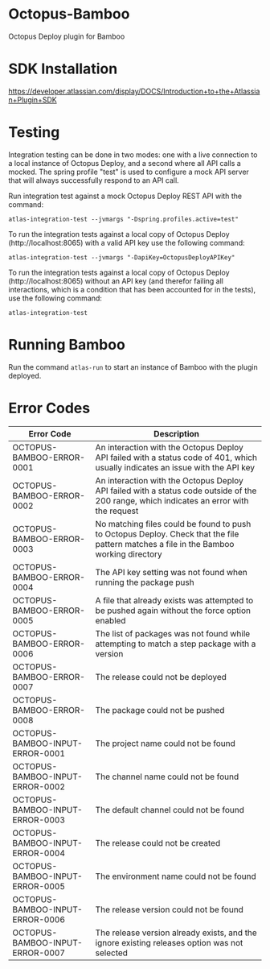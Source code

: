 # Octopus-Bamboo
Octopus Deploy plugin for Bamboo

# SDK Installation
https://developer.atlassian.com/display/DOCS/Introduction+to+the+Atlassian+Plugin+SDK

# Testing
Integration testing can be done in two modes: one with a live connection to a local instance of Octopus Deploy,
and a second where all API calls a mocked. The spring profile "test" is used to configure a mock API server
that will always successfully respond to an API call.

Run integration test against a mock Octopus Deploy REST API with the command:
```
atlas-integration-test --jvmargs "-Dspring.profiles.active=test"
```

To run the integration tests against a local copy of Octopus Deploy (http://localhost:8065)
with a valid API key use the following command:
```
atlas-integration-test --jvmargs "-DapiKey=OctopusDeployAPIKey"
```

To run the integration tests against a local copy of Octopus Deploy (http://localhost:8065)
without an API key (and therefor failing all interactions, which is a condition that
has been accounted for in the tests), use the following command:
```
atlas-integration-test
```

# Running Bamboo
Run the command `atlas-run` to start an instance of Bamboo with the plugin deployed.

# Error Codes
| Error Code | Description |
|------------|-------------|
| OCTOPUS-BAMBOO-ERROR-0001 | An interaction with the Octopus Deploy API failed with a status code of 401, which usually indicates an issue with the API key |
| OCTOPUS-BAMBOO-ERROR-0002 | An interaction with the Octopus Deploy API failed with a status code outside of the 200 range, which indicates an error with the request |
| OCTOPUS-BAMBOO-ERROR-0003 | No matching files could be found to push to Octopus Deploy. Check that the file pattern matches a file in the Bamboo working directory |
| OCTOPUS-BAMBOO-ERROR-0004 | The API key setting was not found when running the package push |
| OCTOPUS-BAMBOO-ERROR-0005 | A file that already exists was attempted to be pushed again without the force option enabled |
| OCTOPUS-BAMBOO-ERROR-0006 | The list of packages was not found while attempting to match a step package with a version |
| OCTOPUS-BAMBOO-ERROR-0007 | The release could not be deployed |
| OCTOPUS-BAMBOO-ERROR-0008 | The package could not be pushed |
| OCTOPUS-BAMBOO-INPUT-ERROR-0001 | The project name could not be found |
| OCTOPUS-BAMBOO-INPUT-ERROR-0002 | The channel name could not be found |
| OCTOPUS-BAMBOO-INPUT-ERROR-0003 | The default channel could not be found |
| OCTOPUS-BAMBOO-INPUT-ERROR-0004 | The release could not be created |
| OCTOPUS-BAMBOO-INPUT-ERROR-0005 | The environment name could not be found |
| OCTOPUS-BAMBOO-INPUT-ERROR-0006 | The release version could not be found |
| OCTOPUS-BAMBOO-INPUT-ERROR-0007 | The release version already exists, and the ignore existing releases option was not selected |